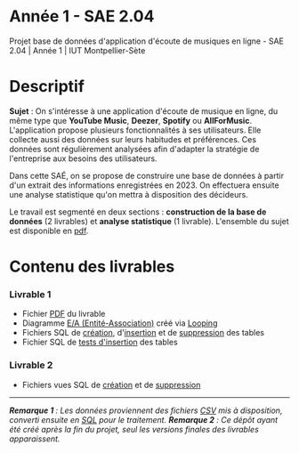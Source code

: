 # Année 1 - SAE 2.04
Projet base de données d'application d'écoute de musiques en ligne - SAE 2.04 | Année 1 | IUT Montpellier-Sète

# Descriptif
**Sujet** : On s'intéresse à une application d'écoute de musique en ligne, du même type que **YouTube Music**, **Deezer**, **Spotify** ou **AllForMusic**. L'application propose plusieurs fonctionnalités à ses utilisateurs. Elle collecte aussi des données sur leurs habitudes et préférences. Ces données sont régulièrement analysées afin d'adapter la stratégie de l'entreprise aux besoins des utilisateurs.

Dans cette SAÉ, on se propose de construire une base de données à partir d'un extrait des informations enregistrées en 2023. On effectuera ensuite une analyse statistique qu'on mettra à disposition des décideurs.

Le travail est segmenté en deux sections : **construction de la base de données** (2 livrables) et **analyse statistique** (1 livrable). L'ensemble du sujet est disponible en [pdf](Sujet%20SAE%202.04%20Exploitation%20BD.pdf).

# Contenu des livrables

### Livrable 1
- Fichier [PDF](Livrable%201/S1-4_SAE_204_L1_FRANCEUS_RENAUD_RIGAUX_DESCHANEL.pdf) du livrable
- Diagramme [E/A (Entité-Association)](Livrable%201/sae204.loo) créé via [Looping](https://www.looping-mcd.fr/)
- Fichiers SQL de [création](Livrable%201/Creation.sql), d'[insertion](Livrable%201/Insertion.sql) et de [suppression](Livrable%201/Suppression.sql) des tables
- Fichier SQL de [tests d'insertion](Livrable%201/TestInsertion.sql) des tables

### Livrable 2
- Fichiers vues SQL de [création](Livrable%202/Vues.sql) et de [suppression](Livrable%202/VueSuppresion.sql)

___
_**Remarque 1** : Les données proviennent des fichiers [CSV](resources/CSV) mis à disposition, converti ensuite en [SQL](resources/SQL) pour le traitement._
_**Remarque 2** : Ce dépôt ayant été créé après la fin du projet, seul les versions finales des livrables apparaissent._
